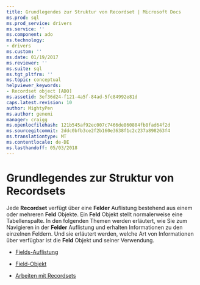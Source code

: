 ```yaml
---
title: Grundlegendes zur Struktur von Recordset | Microsoft Docs
ms.prod: sql
ms.prod_service: drivers
ms.service: ''
ms.component: ado
ms.technology:
- drivers
ms.custom: ''
ms.date: 01/19/2017
ms.reviewer: ''
ms.suite: sql
ms.tgt_pltfrm: ''
ms.topic: conceptual
helpviewer_keywords:
- Recordset object [ADO]
ms.assetid: 3ef36d24-f121-4a5f-84ad-5fc84992e81d
caps.latest.revision: 10
author: MightyPen
ms.author: genemi
manager: craigg
ms.openlocfilehash: 121b545af92ec007c7466de860804fb8fad64f2d
ms.sourcegitcommit: 2ddc0bfb3ce2f2b160e3638f1c2c237a898263f4
ms.translationtype: MT
ms.contentlocale: de-DE
ms.lasthandoff: 05/03/2018
---
```

# <a name="understanding-recordset-structure"></a>Grundlegendes zur Struktur von Recordsets
Jede **Recordset** verfügt über eine **Felder** Auflistung bestehend aus einem oder mehreren **Feld** Objekte. Ein **Feld** Objekt stellt normalerweise eine Tabellenspalte. In den folgenden Themen werden erläutert, wie Sie zum Navigieren in der **Felder** Auflistung und erhalten Informationen zu den einzelnen Feldern. Und sie erläutert werden, welche Art von Informationen über verfügbar ist die **Feld** Objekt und seiner Verwendung.  
  
-   [Fields-Auflistung](../../../ado/guide/data/the-fields-collection.md)  
  
-   [Field-Objekt](../../../ado/guide/data/the-field-object.md)  
  
-   [Arbeiten mit Recordsets](../../../ado/guide/data/working-with-recordsets.md)
